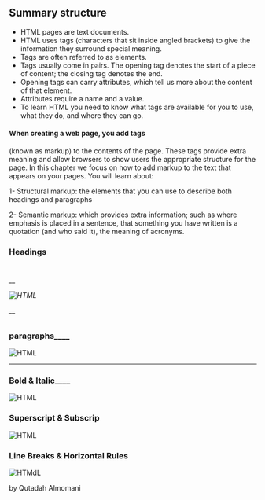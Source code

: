 ## Summary structure

* HTML pages are text documents.
*  HTML uses tags (characters that sit inside angled
brackets) to give the information they surround special
meaning.
* Tags are often referred to as elements.
*  Tags usually come in pairs. The opening tag denotes
the start of a piece of content; the closing tag denotes
the end.
* Opening tags can carry attributes, which tell us more
about the content of that element.
*  Attributes require a name and a value.
*  To learn HTML you need to know what tags are
available for you to use, what they do, and where they
can go.
 
#### When creating a web page, you add tags
(known as markup) to the contents of the
page. These tags provide extra meaning
and allow browsers to show users the
appropriate structure for the page.
In this chapter we focus on how to add markup to the text that
appears on your pages. You will learn about:

1-  Structural markup: the elements that you can use to
describe both headings and paragraphs


2-  Semantic markup: which provides extra information; such
as where emphasis is placed in a sentence, that something
you have written is a quotation (and who said it), the
meaning of acronyms.

### Headings
<h1>
<h2>
<h3>
<h4>
<h5>
<h6>__
 
  ![HTML](https://i.ibb.co/GxCK7wL/3.png)
 
 
 __
  
  ### paragraphs____
 
  
  ![HTML](https://i.ibb.co/4RbThjz/4.png)
 ____
  
  ### Bold & Italic____
 
 
   ![HTML](https://i.ibb.co/gWJRM7f/5.png)
 
 
  
  ### Superscript & Subscrip
 
 
   ![HTML](https://i.ibb.co/MMCjRFk/6.png)
 
  
 ### Line Breaks & Horizontal Rules
 
 
 ![HTMdL](https://i.ibb.co/sH7BZwd/7.png)
 
 
 
 
by Qutadah Almomani
  
  
